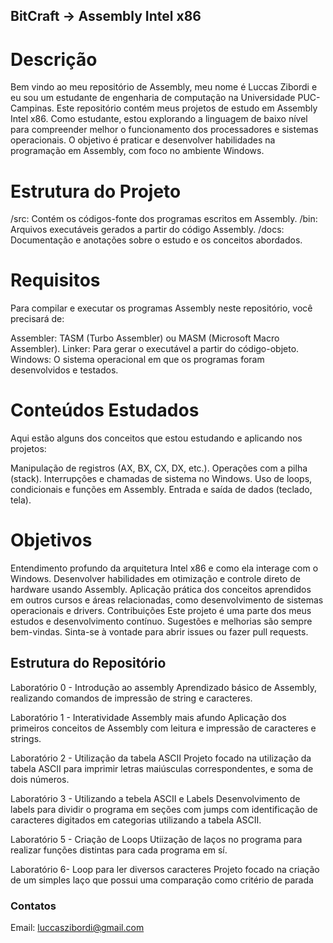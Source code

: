 ## BitCraft -> Assembly Intel x86 ##

# Descrição #
Bem vindo ao meu repositório de Assembly, meu nome é Luccas Zibordi e eu sou um estudante de engenharia de computação na Universidade PUC-Campinas.
Este repositório contém meus projetos de estudo em Assembly Intel x86. Como estudante, estou explorando a linguagem de baixo nível para compreender melhor o funcionamento dos processadores e sistemas operacionais. O objetivo é praticar e desenvolver habilidades na programação em Assembly, com foco no ambiente Windows.

# Estrutura do Projeto #
/src: Contém os códigos-fonte dos programas escritos em Assembly.
/bin: Arquivos executáveis gerados a partir do código Assembly.
/docs: Documentação e anotações sobre o estudo e os conceitos abordados.

# Requisitos #
Para compilar e executar os programas Assembly neste repositório, você precisará de:

Assembler: TASM (Turbo Assembler) ou MASM (Microsoft Macro Assembler).
Linker: Para gerar o executável a partir do código-objeto.
Windows: O sistema operacional em que os programas foram desenvolvidos e testados.

# Conteúdos Estudados #
Aqui estão alguns dos conceitos que estou estudando e aplicando nos projetos:

Manipulação de registros (AX, BX, CX, DX, etc.).
Operações com a pilha (stack).
Interrupções e chamadas de sistema no Windows.
Uso de loops, condicionais e funções em Assembly.
Entrada e saída de dados (teclado, tela).

# Objetivos #
Entendimento profundo da arquitetura Intel x86 e como ela interage com o Windows.
Desenvolver habilidades em otimização e controle direto de hardware usando Assembly.
Aplicação prática dos conceitos aprendidos em outros cursos e áreas relacionadas, como desenvolvimento de sistemas operacionais e drivers.
Contribuições
Este projeto é uma parte dos meus estudos e desenvolvimento contínuo. Sugestões e melhorias são sempre bem-vindas. Sinta-se à vontade para abrir issues ou fazer pull requests.

## Estrutura do Repositório ##
Laboratório 0 - Introdução ao assembly
Aprendizado básico de Assembly, realizando comandos de impressão de string e caracteres.

Laboratório 1 - Interatividade Assembly mais afundo
Aplicação dos primeiros conceitos de Assembly com leitura e impressão de caracteres e strings.

Laboratório 2 - Utilização da tabela ASCII
Projeto focado na utilização da tabela ASCII para imprimir letras maiúsculas correspondentes, e soma de dois números.

Laboratório 3 - Utilizando a tebela ASCII e Labels
Desenvolvimento de labels para dividir o programa em seções com jumps com identificação de caracteres digitados em categorias utilizando a tabela ASCII.

Laboratório 5 - Criação de Loops
Utiização de laços no programa para realizar funções distintas para cada programa em sí.

Laboratório 6- Loop para ler diversos caracteres
Projeto focado na criação de um simples laço que possui uma comparação como critério de parada


### Contatos ###
Email: luccaszibordi@gmail.com
